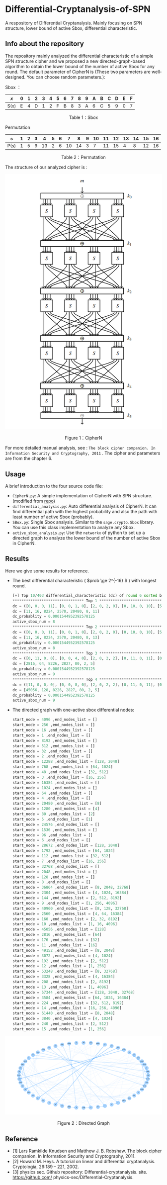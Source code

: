# Differential-Cryptanalysis-of-SPN
A respository of Differential Cryptanalysis. Mainly focusing on SPN structure, lower bound of active Sbox, differential characteristic. 

## Info about the repository

The repository mainly analyzed the differential characteristic of a simple SPN structure cipher and we proposed a new directed-graph-based algorithm to obtain the lower bound of the number of active Sbox for any round. The default parameter of CipherN is (These two parameters are well-designed. You can choose random parameters.):

Sbox ：

| *x*    | 0    | 1    | 2    | 3    | 4    | 5    | 6    | 7    | 8    | 9    | A    | B    | C    | D    | E    | F    |
| ------ | ---- | ---- | ---- | ---- | ---- | ---- | ---- | ---- | ---- | ---- | ---- | ---- | ---- | ---- | ---- | ---- |
| S(*x*) | E    | 4    | D    | 1    | 2    | F    | B    | 8    | 3    | A    | 6    | C    | 5    | 9    | 0    | 7    |

<center>Table 1：Sbox</center>

Permutation

| *s*    | 1    | 2    | 3    | 4    | 5    | 6    | 7    | 8    | 9    | 10   | 11   | 12   | 13   | 14   | 15   | 16   |
| ------ | ---- | ---- | ---- | ---- | ---- | ---- | ---- | ---- | ---- | ---- | ---- | ---- | ---- | ---- | ---- | ---- |
| P(*s*) | 1    | 5    | 9    | 13   | 2    | 6    | 10   | 14   | 3    | 7    | 11   | 15   | 4    | 8    | 12   | 16   |

<center>Table 2：Permutation</center>

The structure of our analyzed cipher is :

![cipherN](./img/cipherN.png)

<center>Figure 1：CipherN</center>

For more detailed manual analysis, see : `The block cipher companion. In Information Security and Cryptography, 2011` . The cipher and parameters are from the chapter 6. 



## Usage

A brief introduction to the four source code file:

- `CipherN.py`: A simple implementation of CipherN with SPN structure. (modified from [repo](https://github.com/physics-sec/Differential-Cryptanalysis/blob/master/basic_SPN.py))
- `differential_analysis.py`: Auto differential analysis of CipherN.  It can find differential path with the highest probability and also the path with least number of active Sbox (probably). 
- `SBox.py`:  Single Sbox analysis. Similar to the `sage.crypto.Sbox` library. You can use this class implementation to analyze any Sbox.
- `active_sbox_analysis.py`: Use the `networkx` of python to set up a directed graph to analyze the lower bound of the number of active Sbox in CipherN. 



## Results

Here we give some results for reference.

- The best differential characteristic ( $prob \ge 2^{-16} $ ) with longest round. 

  ``` python
  [+] Top 10/403 differential_characteristic (dc) of round 6 sorted by dc_prob
  ******************************** Top 1 ********************************
  dc = ([0, 0, 0, 11], [0, 0, 1, 0], [2, 0, 2, 0], [0, 10, 0, 10], [5, 0, 0, 0], [0, 0, 0, 8], [0, 0, 0, 11])
  dc = [11, 16, 8224, 2570, 20480, 8, 11]
  dc_probablity = 0.0001544952392578125
  active_sbox_num = 8
  ******************************** Top 2 ********************************
  dc = ([0, 0, 0, 11], [0, 0, 1, 0], [2, 0, 2, 0], [0, 10, 0, 10], [5, 0, 0, 0], [0, 0, 0, 8], [0, 0, 0, 13])
  dc = [11, 16, 8224, 2570, 20480, 8, 13]
  dc_probablity = 0.0001544952392578125
  active_sbox_num = 8
  ******************************** Top 3 ********************************
  dc = ([0, 11, 0, 0], [0, 0, 4, 0], [2, 0, 2, 2], [0, 11, 0, 11], [0, 0, 5, 0], [0, 0, 0, 2], [0, 0, 0, 5])
  dc = [2816, 64, 8226, 2827, 80, 2, 5]
  dc_probablity = 0.0001544952392578125
  active_sbox_num = 9
  ******************************** Top 4 ********************************
  dc = ([11, 0, 0, 0], [0, 0, 8, 0], [2, 0, 2, 2], [0, 11, 0, 11], [0, 0, 5, 0], [0, 0, 0, 2], [0, 0, 0, 5])
  dc = [45056, 128, 8226, 2827, 80, 2, 5]
  dc_probablity = 0.0001544952392578125
  active_sbox_num = 9
  ```

- The directed graph with one-active sbox differential nodes: 

  ``` python
  start_node = 4096 ,end_nodes_list = []
  start_node = 256 ,end_nodes_list = []
  start_node = 16 ,end_nodes_list = []
  start_node = 1 ,end_nodes_list = []
  start_node = 8192 ,end_nodes_list = []
  start_node = 512 ,end_nodes_list = []
  start_node = 32 ,end_nodes_list = []
  start_node = 2 ,end_nodes_list = []
  start_node = 12288 ,end_nodes_list = [128, 2048]
  start_node = 768 ,end_nodes_list = [64, 1024]
  start_node = 48 ,end_nodes_list = [32, 512]
  start_node = 3 ,end_nodes_list = [16, 256]
  start_node = 16384 ,end_nodes_list = []
  start_node = 1024 ,end_nodes_list = []
  start_node = 64 ,end_nodes_list = []
  start_node = 4 ,end_nodes_list = []
  start_node = 20480 ,end_nodes_list = [8]
  start_node = 1280 ,end_nodes_list = [4]
  start_node = 80 ,end_nodes_list = [2]
  start_node = 5 ,end_nodes_list = [1]
  start_node = 24576 ,end_nodes_list = []
  start_node = 1536 ,end_nodes_list = []
  start_node = 96 ,end_nodes_list = []
  start_node = 6 ,end_nodes_list = []
  start_node = 28672 ,end_nodes_list = [128, 2048]
  start_node = 1792 ,end_nodes_list = [64, 1024]
  start_node = 112 ,end_nodes_list = [32, 512]
  start_node = 7 ,end_nodes_list = [16, 256]
  start_node = 32768 ,end_nodes_list = []
  start_node = 2048 ,end_nodes_list = []
  start_node = 128 ,end_nodes_list = []
  start_node = 8 ,end_nodes_list = []
  start_node = 36864 ,end_nodes_list = [8, 2048, 32768]
  start_node = 2304 ,end_nodes_list = [4, 1024, 16384]
  start_node = 144 ,end_nodes_list = [2, 512, 8192]
  start_node = 9 ,end_nodes_list = [1, 256, 4096]
  start_node = 40960 ,end_nodes_list = [8, 128, 32768]
  start_node = 2560 ,end_nodes_list = [4, 64, 16384]
  start_node = 160 ,end_nodes_list = [2, 32, 8192]
  start_node = 10 ,end_nodes_list = [1, 16, 4096]
  start_node = 45056 ,end_nodes_list = [128]
  start_node = 2816 ,end_nodes_list = [64]
  start_node = 176 ,end_nodes_list = [32]
  start_node = 11 ,end_nodes_list = [16]
  start_node = 49152 ,end_nodes_list = [8, 2048]
  start_node = 3072 ,end_nodes_list = [4, 1024]
  start_node = 192 ,end_nodes_list = [2, 512]
  start_node = 12 ,end_nodes_list = [1, 256]
  start_node = 53248 ,end_nodes_list = [8, 32768]
  start_node = 3328 ,end_nodes_list = [4, 16384]
  start_node = 208 ,end_nodes_list = [2, 8192]
  start_node = 13 ,end_nodes_list = [1, 4096]
  start_node = 57344 ,end_nodes_list = [128, 2048, 32768]
  start_node = 3584 ,end_nodes_list = [64, 1024, 16384]
  start_node = 224 ,end_nodes_list = [32, 512, 8192]
  start_node = 14 ,end_nodes_list = [16, 256, 4096]
  start_node = 61440 ,end_nodes_list = [8, 2048]
  start_node = 3840 ,end_nodes_list = [4, 1024]
  start_node = 240 ,end_nodes_list = [2, 512]
  start_node = 15 ,end_nodes_list = [1, 256]
  ```




![Directed_graph](./img/DirectedGraph.png)

<center>Figure 2：Directed Graph</center>



## Reference

- [1] Lars Ramkilde Knudsen and Matthew J. B. Robshaw. The block cipher companion. In Information Security and Cryptography, 2011. 
- [2] Howard M. Heys. A tutorial on linear and differential cryptanalysis. Cryptologia, 26:189 – 221, 2002. 
- [3] physics sec. Github repository: Differential-cryptanalysis. site. https://github.com/ physics-sec/Differential-Cryptanalysis.

